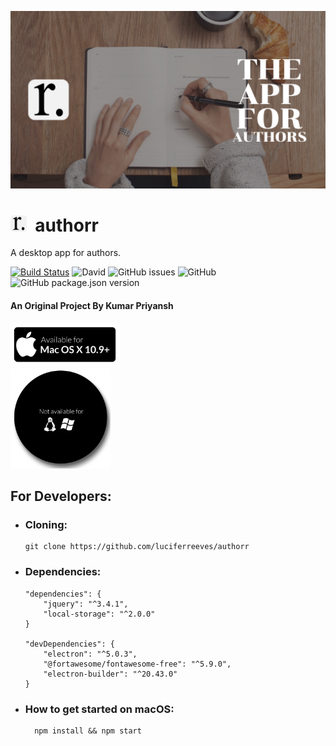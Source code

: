 ![Banner](docs/banner/Banner.png "Banner")
# <img src="docs/logo/logo.png" width="26px">&nbsp; authorr

A desktop app for authors. 

[![Build Status](https://travis-ci.com/luciferreeves/authorr.svg?branch=master)](https://travis-ci.com/luciferreeves/authorr) ![David](https://img.shields.io/david/luciferreeves/authorr.svg) ![GitHub issues](https://img.shields.io/github/issues/luciferreeves/authorr.svg) ![GitHub](https://img.shields.io/github/license/luciferreeves/authorr.svg) ![GitHub package.json version](https://img.shields.io/github/package-json/v/luciferreeves/authorr.svg) 

#### An Original Project By Kumar Priyansh

<img src="docs/extras/runsonmac.png" height="70px"><br>
<img src="docs/extras/notav.png" width="160px">

## For Developers:

- ### Cloning:
  ````
  git clone https://github.com/luciferreeves/authorr
  ````
- ### Dependencies:
    ````
    "dependencies": {
        "jquery": "^3.4.1",
        "local-storage": "^2.0.0"
    }

    "devDependencies": {
        "electron": "^5.0.3",
        "@fortawesome/fontawesome-free": "^5.9.0",
        "electron-builder": "^20.43.0"
    }
    ````
- ### How to get started on macOS:

        npm install && npm start
